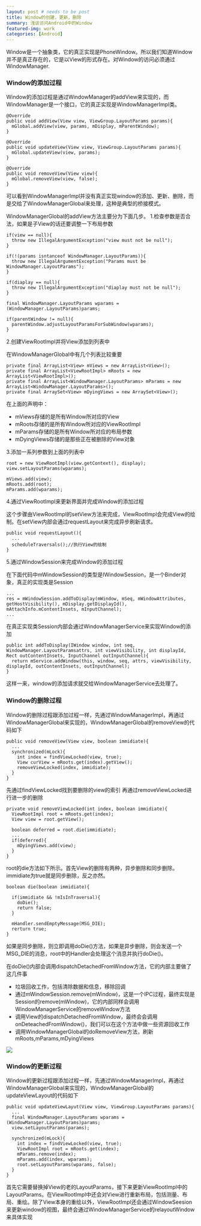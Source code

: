 ```yaml
---
layout: post # needs to be post
title: Window的创建，更新，删除
summary: 浅谈访问Android中的Window
featured-img: work
categories: [Android]
---
```

Window是一个抽象类，它的真正实现是PhoneWindow。所以我们知道Window并不是真正存在的，它是以View的形式存在。对Window的访问必须通过WindowManager.
### Window的添加过程
Window的添加过程是通过WindowManager的addView来实现的，而WindowManager是一个接口，它的真正实现是WindowManagerImpl类。
```
@Override
public void addView(View view, ViewGroup.LayoutParams params){
  mGlobal.addView(view, params, mDisplay, mParentWindow);
}

@Override
public void updateView(View view, ViewGroup.LayoutParams params){
  mGlobal.updateView(view, params);
}

@Override
public void removeView(View view){
  mGlobal.removeView(view, false);
}
```
可以看到WindowManagerImpl并没有真正实现window的添加、更新、删除，而是交给了WindowManagerGlobal来处理，这种是典型的桥接模式。

WindowManagerGlobal的addView方法主要分为下面几步。
1.检查参数是否合法，如果是子View的话还要调整一下布局参数
```
if(view == null){
  throw new IllegalArgumentException("view must not be null");
}

if(!(params isntanceof WindowManager.LayoutParams)){
  throw new IllegalArgumentException("Params must be WindowManager.LayoutParams");
}

if(diaplay == null){
  throw new IllegalArgumentException("diaplay must not be null");
}

final WindowManager.LayoutParams wparams = (WindowManager.LayoutParams)params;

if(parentWindow != null){
  parentWindow.adjustLayoutParamsForSubWindow(wparams);
}

```
2.创建ViewRootImpl并将View添加到列表中

在WindowManagerGlobal中有几个列表比较重要
```
private final ArrayList<View> mViews = new ArrayList<View>();
private final ArrayList<ViewRootImpl> mRoots = new ArrayList<ViewRootImpl>();
private final ArrayList<WindowManager.LayoutParams> mParams = new ArrayList<WindowManager.LayoutParams>();
private final ArraySet<View> mDyingViews = new ArraySet<View>();
```
在上面的声明中：
- mViews存储的是所有Window所对应的View
- mRoots存储的是所有Window所对应的ViewRootImpl
- mParams存储的是所有Window所对应的布局参数
- mDyingViews存储的是那些正在被删除的View对象

3.添加一系列参数到上面的列表中
```
root = new ViewRootImpl(view.getContext(), display);
view.setLayoutParams(wparams);

mViews.add(view);
mRoots.add(root);
mParams.add(wparams);
```
4.通过ViewRootImpl来更新界面并完成Window的添加过程

这个步骤由ViewRootImpl的setView方法来完成，ViewRootImpl会完成View的绘制。在setView内部会通过requestLayout来完成异步刷新请求。
```
public void requestLayout(){
  ...
  scheduleTraversals();//执行View的绘制
}
```

5.通过WindowSession来完成Window的添加过程

在下面代码中mWindowSession的类型是IWindowSession，是一个Binder对象，真正的实现类是Session
```
...
res = mWindowSession.addToDisplay(mWindow, mSeq, mWindowAttributes, getHostVisibility(), mDisplay.getDisplayId(), mAttachInfo.mContentInsets, mInputChannel);
...
```
在真正实现类Session内部会通过WindowManagerService来实现Window的添加
```
public int addToDisplay(IWindow window, int seq, WindowManager.LayoutParamsattrs, int viewVisibility, int displayId, Rect outContentInsets, InputChannel outInputChannel){
  return mService.addWindow(this, window, seq, attrs, viewVisibility, displayId, outContentInsets, outInputChannel);
}
```
这样一来，window的添加请求就交给WindowManagerService去处理了。

### Window的删除过程
Window的删除过程跟添加过程一样，先通过WindowManagerImpl，再通过WindowManagerGlobal来实现的，WindowManagerGlobal的removeView的代码如下


```
public void removeView(View view, boolean immidiate){
  ...
  synchronized(mLock){
    int index = findViewLocked(view, true);
    View curView = mRoots.get(index).getView();
    removeViewLocked(index, immidiate);
  }
}
```
先通过findViewLocked找到要删除的view的索引
再通过removeViewLocked进行进一步的删除

```
private void removeViewLocked(int index, boolean immidiate){
  ViewRootImpl root = mRoots.get(index);
  View view = root.getView();

  boolean deferred = root.die(immidiate);
  ...
  if(deferred){
    mDyingViews.add(view);
  }
}
```

root的die方法如下所示。首先View的删除有两种，异步删除和同步删除。immidiate为true就是同步删除，反之亦然。
```
boolean die(boolean immidiate){

  if(immidiate && !mIsInTraversal){
    doDie();
    return false;
  }

  mHandler.sendEmptyMessage(MSG_DIE);
  rerturn true;
}
```
如果是同步删除，则立即调用doDie()方法，如果是异步删除，则会发送一个MSG_DIE的消息，root中的Handler会处理这个消息并执行doDie()。

在doDie()内部会调用dispatchDetachedFromWindow方法，它的内部主要做了这几件事
- 垃圾回收工作，包括清除数据和信息，移除回调
- 通过mWindowSession.remove(mWindow)，这是一个IPC过程，最终实现是Session的remove(mWindow)，它的内部同样会调用WindowManagerService的removeWindow方法
- 调用View的dispatchDetachedFromWindow，最终会会调用onDeteachedFromWindow()，我们可以在这个方法中做一些资源回收工作
- 调用WindowManagerGlobal的doRemoveView方法，刷新mRoots,mParams,mDyingViews

![](http://opsprcvob.bkt.clouddn.com/Window%E7%9A%84%E6%B7%BB%E5%8A%A0%E8%BF%87%E7%A8%8B.png)
### Window的更新过程
Window的更新过程跟添加过程一样，先通过WindowManagerImpl，再通过WindowManagerGlobal来实现的，WindowManagerGlobal的updateViewLayout的代码如下
```
public void updateViewLayut(View view, ViewGroup.LayoutParams params){
  ...
  final WindowManager.LayoutParams wparams = (WindowManager.LayoutParams)params;
  view.setLayoutParams(params);

  synchronized(mLock){
    int index = findViewLocked(view, true);
    ViewRootImpl root = mRoots.get(index);
    mParams.remove(index);
    mParams.add(index, wparams);
    root.setLayoutParams(wparams, false);
  }
}
```
首先它需要替换掉View的老的LayoutParams，接下来更新ViewRootImpl中的LayoutParams。在ViewRootImpl中还会对View进行重新布局，包括测量、布局、重绘。除了View本身的重绘以外，ViewRootImpl还会通过WindowSeesion来更新window的视图，最终会通过WindowManagerService的relayoutWindow来具体实现
